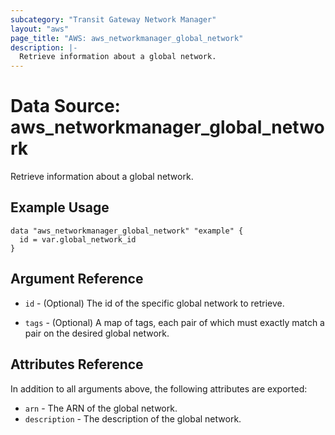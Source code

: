 ```yaml
---
subcategory: "Transit Gateway Network Manager"
layout: "aws"
page_title: "AWS: aws_networkmanager_global_network"
description: |-
  Retrieve information about a global network.
---
```


# Data Source: aws_networkmanager_global_network

Retrieve information about a global network.

## Example Usage

```hcl
data "aws_networkmanager_global_network" "example" {
  id = var.global_network_id
}
```

## Argument Reference

* `id` - (Optional) The id of the specific global network to retrieve.

* `tags` - (Optional) A map of tags, each pair of which must exactly match
  a pair on the desired global network.

## Attributes Reference

In addition to all arguments above, the following attributes are exported:

* `arn` - The ARN of the global network.
* `description` - The description of the global network.
